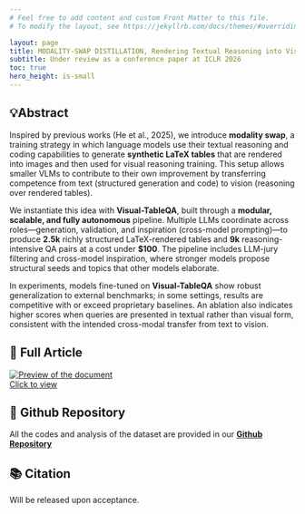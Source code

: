```yaml
---
# Feel free to add content and custom Front Matter to this file.
# To modify the layout, see https://jekyllrb.com/docs/themes/#overriding-theme-defaults

layout: page
title: MODALITY-SWAP DISTILLATION, Rendering Textual Reasoning into Visual Supervision
subtitle: Under review as a conference paper at ICLR 2026
toc: true
hero_height: is-small
---
```


## 💡Abstract

Inspired by previous works (He et al., 2025), we introduce **modality swap**, a training strategy in which language models use their textual reasoning and coding capabilities to generate **synthetic LaTeX tables** that are rendered into images and then used for visual reasoning training. This setup allows smaller VLMs to contribute to their own improvement by transferring competence from text (structured generation and code) to vision (reasoning over rendered tables).

We instantiate this idea with **Visual-TableQA**, built through a **modular, scalable, and fully autonomous** pipeline. Multiple LLMs coordinate across roles—generation, validation, and inspiration (cross-model prompting)—to produce **2.5k** richly structured LaTeX-rendered tables and **9k** reasoning-intensive QA pairs at a cost under **\$100**. The pipeline includes LLM-jury filtering and cross-model inspiration, where stronger models propose structural seeds and topics that other models elaborate.

In experiments, models fine-tuned on **Visual-TableQA** show robust generalization to external benchmarks; in some settings, results are competitive with or exceed proprietary baselines. An ablation also indicates higher scores when queries are presented in textual rather than visual form, consistent with the intended cross-modal transfer from text to vision.

## 📘 Full Article
<div markdown="0">
  <a href="{{ site.baseurl }}/assets/documents/Visual_TableQA_ICLR_2026.pdf">
    <div class="preview-container">
      <img src="{{ site.baseurl }}/assets/thumbnails/Modality-Swap_thumbnail.png" alt="Preview of the document"/>
      <div class="hover-effect">Click to view</div>
    </div>
  </a>
</div>

## 🐙 Github Repository
All the codes and analysis of the dataset are provided in our **[Github Repository](https://github.com/AI-4-Everyone/Visual-TableQA-v2)**


## 📚 Citation

Will be released upon acceptance.
